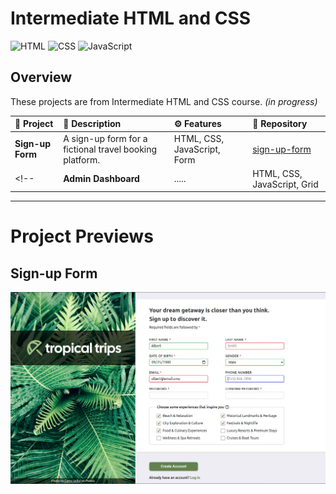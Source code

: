 # Intermediate HTML and CSS

![HTML](https://img.shields.io/badge/HTML-E34F26?style=for-the-badge&logo=html5&logoColor=white)
![CSS](https://img.shields.io/badge/CSS-663399?style=for-the-badge&logo=css&logoColor=white)
![JavaScript](https://img.shields.io/badge/JavaScript-F7DF1E?style=for-the-badge&logo=javascript&logoColor=black)

## Overview

These projects are from Intermediate HTML and CSS course. _(in progress)_

| 📝 __Project__ | 📕 __Description__ | ⚙️ __Features__ | 📁 __Repository__ |
| :------------- | :----------------- | :-------------- | :-------------------- |
| **Sign-up Form** | A sign-up form for a fictional travel booking platform. | HTML, CSS, JavaScript, Form | [sign-up-form](<https://github.com/PedroASB/sign-up-form>) |
<!-- | **Admin Dashboard** | ..... | HTML, CSS, JavaScript, Grid | [admin-dashboard](<https://github.com/PedroASB/admin-dashboard>) | -->

---

# Project Previews

## Sign-up Form
![Sign-up Form Screenshot](<./screenshots/sign-up-form-screenshot.png>)

<!-- ---

## Admin Dashboard
![Admin Dashboard Screenshot](<./screenshots/admin-dashboard-screenshot.png>) -->
